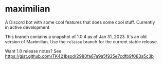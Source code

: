 # maximilian

A Discord bot with some cool features that does some cool stuff.
Currently in active development.

This branch contains a snapshot of 1.0.4 as of Jan 31, 2023.
It's an old version of Maximilian.
Use the `release` branch for the current stable release.

Want 1.0 release notes?
See https://gist.github.com/TK421bsod/2980fa67a9a5f925e7cdfb9f083a5c3b
